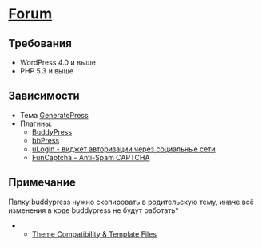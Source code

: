 # [Forum](http://easyprey.org/)

## Требования
* WordPress 4.0 и выше
* PHP 5.3 и выше

## Зависимости
* Тема [GeneratePress](http://generatepress.com)
* Плагины:
  *  [BuddyPress](https://buddypress.org/)
  *  [bbPress](https://bbpress.org/)
  *  [uLogin - виджет авторизации через социальные сети](https://wordpress.org/plugins/ulogin/)
  *  [FunCaptcha - Anti-Spam CAPTCHA](https://wordpress.org/plugins/funcaptcha/)

## Примечание
Папку buddypress нужно скопировать в родительскую тему, иначе всё изменения в коде buddypress не будут работать*
* - [Theme Compatibility & Template Files](https://codex.buddypress.org/themes/theme-compatibility-1-7/a-quick-look-at-1-7-theme-compatibility/)

